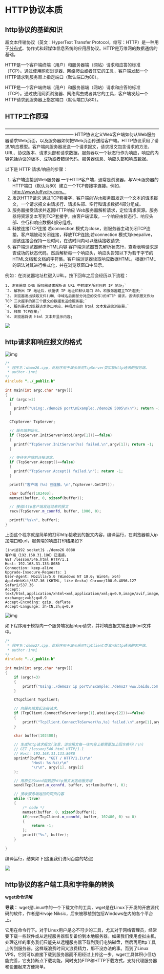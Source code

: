 # HTTP协议本质

## http协议的基础知识

超文本传输协议（英文：HyperText Transfer Protocol，缩写：HTTP）是一种用于[分布式](https://so.csdn.net/so/search?q=分布式&spm=1001.2101.3001.7020)、协作式和超媒体信息系统的应用层协议。HTTP是万维网的数据通信的基础。

HTTP是一个客户端终端（用户）和服务器端（网站）请求和应答的标准（TCP）。通过使用网页浏览器、网络爬虫或者其它的工具，客户端发起一个HTTP请求到服务器上指定端口（默认端口为80）。

HTTP是一个客户端终端（用户）和服务器端（网站）请求和应答的标准（TCP）。通过使用网页浏览器、网络爬虫或者其它的工具，客户端发起一个HTTP请求到服务器上指定端口（默认端口为80）。

## HTTP工作原理

————————————————————————————————————————————————————
HTTP协议定义Web客户端如何从Web服务器请求Web页面，以及服务器如何把Web页面传送给客户端。HTTP协议采用了请求/响应模型。客户端向服务器发送一个请求报文，请求报文包含请求的方法、URL、协议版本、请求头部和请求数据。服务器以一个状态行作为响应，响应的内容包括协议的版本、成功或者错误代码、服务器信息、响应头部和响应数据。

以下是 HTTP 请求/响应的步骤：

1. 客户端连接到Web服务器
   一个HTTP客户端，通常是浏览器，与Web服务器的HTTP端口（默认为80）建立一个TCP套接字连接。例如，http://www.luffycity.com。
2. 发送HTTP请求
   通过TCP套接字，客户端向Web服务器发送一个文本的请求报文，一个请求报文由请求行、请求头部、空行和请求数据4部分组成。
3. 服务器接受请求并返回HTTP响应
   Web服务器解析请求，定位请求资源。服务器将资源复本写到TCP套接字，由客户端读取。一个响应由状态行、响应头部、空行和响应数据4部分组成。
4. 释放连接TCP连接
   若connection 模式为close，则服务器主动关闭TCP连接，客户端被动关闭连接，释放TCP连接;若connection 模式为keepalive，则该连接会保持一段时间，在该时间内可以继续接收请求;
5. 客户端浏览器解析HTML内容
   客户端浏览器首先解析状态行，查看表明请求是否成功的状态代码。然后解析每一个响应头，响应头告知以下为若干字节的HTML文档和文档的字符集。客户端浏览器读取响应数据HTML，根据HTML的语法对其进行格式化，并在浏览器窗口中显示。

例如：在浏览器地址栏键入URL，按下回车之后会经历以下流程：

```
1. 浏览器向 DNS 服务器请求解析该 URL 中的域名所对应的 IP 地址;`
`2. 解析出 IP 地址后，根据该 IP 地址和默认端口 80，和服务器建立TCP连接;`
`3. 浏览器发出读取文件(URL 中域名后面部分对应的文件)的HTTP 请求，该请求报文作为 TCP 三次握手的第三个报文的数据发送给服务器;`
`4. 服务器对浏览器请求作出响应，并把对应的 html 文本发送给浏览器;`
`5. 释放 TCP连接;`
`6. 浏览器将该 html 文本并显示内容;
```

![](.\img\QQ截图20220503114734.png)

## http请求和响应报文的格式

![img](.\img\20210421220329611.png)

```c++
/*
 * 程序名：demo26.cpp，此程序用于演示采用TcpServer类实现http通讯的服务端。
 * author：invi
*/
#include "../_public.h"
 
int main(int argc,char *argv[])
{
  if (argc!=2)
  {
    printf("Using:./demo26 port\nExample:./demo26 5005\n\n"); return -1;
  }

  CTcpServer TcpServer;

  // 服务端初始化。
  if (TcpServer.InitServer(atoi(argv[1]))==false)
  {
    printf("TcpServer.InitServer(%s) failed.\n",argv[1]); return -1;
  }

  // 等待客户端的连接请求。
  if (TcpServer.Accept()==false)
  {
    printf("TcpServer.Accept() failed.\n"); return -1;
  }

  printf("客户端（%s）已连接。\n",TcpServer.GetIP());

  char buffer[102400];
  memset(buffer, 0, sizeof(buffer));

  // 接收http客户端发送过来的报文
  recv(TcpServer.m_connfd, buffer, 1000, 0);

  printf("%s\n", buffer);
}

```

上面这个程序就是简单的打印http接收到的报文内容，编译运行，在浏览器输入ip加端口和url，服务端的响应打印结果如下

```http
[invi@192 socket]$ ./demo26 8080
客户端（192.168.31.186）已连接。
GET /lesson/546.html HTTP/1.1
Host: 192.168.31.133:8080
Connection: keep-alive
Upgrade-Insecure-Requests: 1
User-Agent: Mozilla/5.0 (Windows NT 10.0; Win64; x64) AppleWebKit/537.36 (KHTML, like Gecko) Chrome/100.0.4896.127 Safari/537.36
Accept: text/html,application/xhtml+xml,application/xml;q=0.9,image/avif,image/webp,image/apng,*/*;q=0.8,application/signed-exchange;v=b3;q=0.9
Accept-Encoding: gzip, deflate
Accept-Language: zh-CN,zh;q=0.9
```

![img](.\img\watermark,type_ZmFuZ3poZW5naGVpdGk,shadow_10,text_aHR0cHM6Ly9ibG9nLmNzZG4ubmV0L2Fsb2trYQ==,size_16,color_FFFFFF,t_70)

如下程序用于模拟向一个服务端发起htpp请求，并将响应报文输出到html文件中。

```c++
/*
 * 程序名：demo27.cpp，此程序用于演示采用TcpClient类演示http通讯的客户端。
 * author：invi
*/
#include "../_public.h"
 
int main(int argc,char *argv[])
{
	if (argc!=3)
	{
		printf("Using:./demo27 ip port\nExample:./demo27 www.baidu.com 80\n\n"); return -1;
	}

	CTcpClient TcpClient;

	// 向服务端发起连接请求。
	if (TcpClient.ConnectToServer(argv[1],atoi(argv[2]))==false)
	{
		printf("TcpClient.ConnectToServer(%s,%s) failed.\n",argv[1],argv[2]); return -1;
	}

	char buffer[102400];
	
	// 生成http请求报文(注意，请求报文每一块内容上都需要加上回车换行\r\n)
	// GET /lesson/546.html HTTP/1.1
	// Host: 192.168.31.133:8080
	sprintf(buffer, "GET / HTTP/1.1\r\n"
			"Host: %s:%s\r\n"
			"\r\n", argv[1], argv[2]
	);

	// 用原生的send函数把http报文发送给服务端
	send(TcpClient.m_connfd, buffer, strlen(buffer), 0);

	// 接收服务端返回的网页内容
	while (true)
	{
		/* code */
		memset(buffer, 0, sizeof(buffer));
		if(recv(TcpClient.m_connfd, buffer, 102400, 0) <= 0)
		{
			return -1;
		};
		printf("%s", buffer);
	}
	
}

```

编译运行，结果如下(这里我们访问百度的站点)

![](.\img\QQ截图20220503130244.png)



## http协议的客户端**工具和字符集的转换**

**wget命令详解**

**导读：** wget是Linux中的一个下载文件的工具，wget是在Linux下开发的开放源代码的软件，作者是Hrvoje Niksic，后来被移植到包括Windows在内的各个平台上。

它用在命令行下。对于Linux用户是必不可少的工具，尤其对于网络管理员，经常要下载一些软件或从远程服务器恢复备份到本地服务器。如果我们使用虚拟主机，处理这样的事务我们只能先从远程服务器下载到我们电脑磁盘，然后再用ftp工具上传到服务器。这样既浪费时间又浪费精力，那不没办法的事。而到了Linux VPS，它则可以直接下载到服务器而不用经过上传这一步。wget工具体积小但功能完善，它支持断点下载功能，同时支持FTP和HTTP下载方式，支持代理服务器和设置起来方便简单。